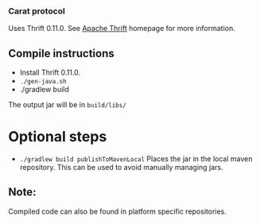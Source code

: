 ### Carat protocol

Uses Thrift 0.11.0. See [Apache Thrift](https://thrift.apache.org/) homepage for more information.

## Compile instructions

* Install Thrift 0.11.0.
* `./gen-java.sh`
* ./gradlew build

The output jar will be in `build/libs/`
# Optional steps
* `./gradlew build publishToMavenLocal`
Places the jar in the local maven repository. This can be used to avoid manually managing jars.

## Note:
Compiled code can also be found in platform specific repositories.
